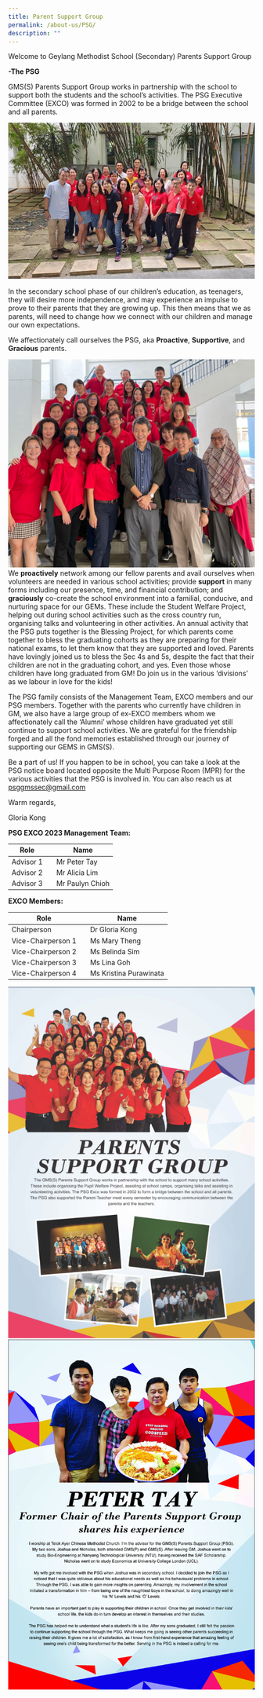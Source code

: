 ```yaml
---
title: Parent Support Group
permalink: /about-us/PSG/
description: ""
---
```

Welcome to Geylang Methodist School (Secondary) Parents Support Group
 
**-The PSG**

GMS(S) Parents Support Group works in partnership with the school to support both the students and the school’s activities. The PSG Executive Committee (EXCO) was formed in 2002 to be a bridge between the school and all parents.

![](/images/PSG1.jpg)

In the secondary school phase of our children’s education, as teenagers, they will desire more independence, and may experience an impulse to prove to their parents that they are growing up. This then means that we as parents, will need to change how we connect with our children and manage our own expectations.


We affectionately call ourselves the PSG, aka **Proactive**, **Supportive**, and **Gracious** parents.



![](/images/PSG2.jpg)We **proactively** network among our fellow parents and avail ourselves when volunteers are needed in various school activities; provide **support** in many forms including our presence, time, and financial contribution; and **graciously** co-create the school environment into a familial, conducive, and nurturing space for our GEMs. These include the Student Welfare Project, helping out during school activities such as the cross country run, organising talks and volunteering in other activities. An annual activity that the PSG puts together is the Blessing Project, for which parents come together to bless the graduating cohorts as they are preparing for their national exams, to let them know that they are supported and loved. Parents have lovingly joined us to bless the Sec 4s and 5s, despite the fact that their children are not in the graduating cohort, and yes. Even those whose children have long graduated from GM! Do join us in the various ‘divisions’ as we labour in love for the kids!

The PSG family consists of the Management Team, EXCO members and our PSG members. Together with the parents who currently have children in GM, we also have a large group of ex-EXCO members whom we affectionately call the ‘Alumni’ whose children have graduated yet still continue to support school activities. We are grateful for the friendship forged and all the fond memories established through our journey of supporting our GEMS in GMS(S).

Be a part of us! If you happen to be in school, you can take a look at the PSG notice board located opposite the Multi Purpose Room (MPR) for the various activities that the PSG is involved in. You can also reach us at [psggmssec@gmail.com](mailto:psggmssec@gmail.com)  

Warm regards,

Gloria Kong




**PSG EXCO 2023 Management Team:**


|    Role       |  | Name |
| -------- | -------- | -------- |
| Advisor 1     |      | Mr Peter Tay     |
| Advisor 2     |      | Mr Alicia Lim     |
| Advisor 3     |      | Mr Paulyn Chioh     |

**EXCO Members:**


| Role |  | Name |
| -------- | -------- | -------- |
| Chairperson     |      | Dr Gloria Kong     |
| Vice-Chairperson 1     |      | Ms Mary Theng     |
| Vice-Chairperson 2     |      | Ms Belinda Sim     |
| Vice-Chairperson 3     |      | Ms Lina Goh     |
| Vice-Chairperson 4     |      | Ms Kristina Purawinata     |

![](/images/GMSS_A3-Posters_Our-Partners_ver2_Page_2-2.jpg)
![](/images/GMSS_A3-Posters_Our-Partners_ver2_Page_1.jpg)
